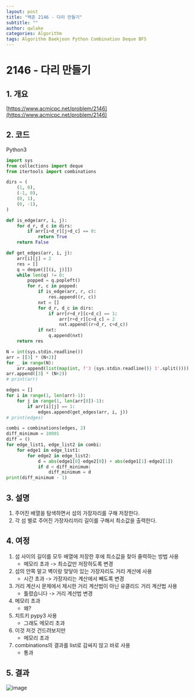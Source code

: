 ```yaml
---
layout: post
title: "백준 2146 - 다리 만들기"
subtitle: ""
author: qwlake
categories: Algorithm
tags: Algorithm Baekjoon Python Combination Deque BFS
---
```


# **2146 - 다리 만들기**

## **1. 개요**

[https://www.acmicpc.net/problem/2146](https://www.acmicpc.net/problem/2146)

## **2. 코드**

Python3

```python
import sys
from collections import deque
from itertools import combinations

dirs = (
    (1, 0),
    (-1, 0),
    (0, 1),
    (0, -1),
)

def is_edge(arr, i, j):
    for d_r, d_c in dirs:
        if arr[i+d_r][j+d_c] == 0:
            return True
    return False

def get_edges(arr, i, j):
    arr[i][j] = 2
    res = []
    q = deque([[(i, j)]])
    while len(q) != 0:
        popped = q.popleft()
        for r, c in popped:
            if is_edge(arr, r, c):
                res.append((r, c))
            nxt = []
            for d_r, d_c in dirs:
                if arr[r+d_r][c+d_c] == 1:
                    arr[r+d_r][c+d_c] = 2
                    nxt.append((r+d_r, c+d_c))
            if nxt:
                q.append(nxt)
    return res

N = int(sys.stdin.readline())
arr = [[3] * (N+2)]
for _ in range(N):
    arr.append(list(map(int, f'3 {sys.stdin.readline()} 3'.split())))
arr.append([3] * (N+2))
# print(arr)

edges = []
for i in range(1, len(arr)-1):
    for j in range(1, len(arr[0])-1):
        if arr[i][j] == 1:
            edges.append(get_edges(arr, i, j))
# print(edges)

combi = combinations(edges, 2)
diff_minimum = 10001
diff = ()
for edge_list1, edge_list2 in combi:
    for edge1 in edge_list1:
        for edge2 in edge_list2:
            d = abs(edge1[0]-edge2[0]) + abs(edge1[1]-edge2[1])
            if d < diff_minimum:
                diff_minimum = d
print(diff_minimum - 1)
```

## **3. 설명**

1. 주어진 배열을 탐색하면서 섬의 가장자리를 구해 저장한다.
2. 각 섬 별로 주어진 가장자리끼리 길이를 구해서 최소값을 출력한다.

## **4. 여정**

1. 섬 사이의 길이를 모두 배열에 저장한 후에 최소값을 찾아 줄력하는 방법 사용 
    - 메모리 초과 -> 최소값만 저장하도록 변경
2. 섬의 안쪽 말고 벽이랑 맞닿아 있는 가장자리도 거리 계산에 사용
    - 시간 초과 -> 가장자리는 계산에서 빼도록 변경
3. 거리 계산시 문제에서 제시한 거리 계산법이 아닌 유클리드 거리 계산법 사용
    - 틀렸습니다 -> 거리 계산법 변경
4. 메모리 초과 
    - 왜?
5. 치트키 pypy3 사용 
    - 그래도 메모리 초과
6. 이것 저것 건드려보지만
    - 메모리 초과
7. combinations의 결과를 list로 감싸지 않고 바로 사용
    - 통과

## **5. 결과**
![image](https://user-images.githubusercontent.com/41278416/89100691-0b3a9d00-d434-11ea-8b4d-82193f8c9d78.png)